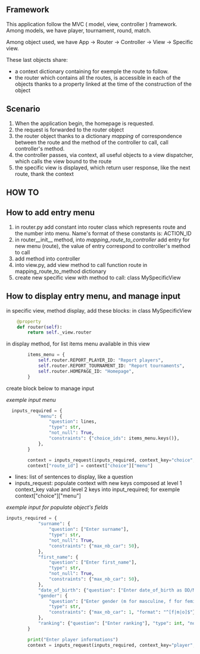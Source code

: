 ## Framework

This application follow the MVC ( model, view, controller ) framework.
Among models, we have player, tournament, round, match.

Among object used, we have App -> Router -> Controller -> View -> Specific view. 

These last objects share:
- a context dictionary containing for exemple the route
to follow. 
- the router which contains all the routes, is accessible in each of the objects thanks to a property linked 
at the time of the construction of the object

## Scenario
1) When the application begin, the homepage is requested.
2) the request is forwarded to the router object
3) the router object thanks to  a dictionary *mapping* of correspondence between 
the route and the method of the controller to call, call controller's method.
4) the controller passes, via context, all useful objects to a view dispatcher, which calls the view bound to the route
5) the specific view is displayed, which return user response, like the next route, thank the context 

## HOW TO

## How to add entry menu
1) in router.py add constant into router class which represents route and the number into menu. 
Name's format of these constants is: ACTION_ID
2) in router__init__ method, into *mapping_route_to_controller* add entry for new menu (route), 
the value of entry correspond to controller's method to call
3) add method into controller
4) into view.py, add view method to call function route in mapping_route_to_method dictionary
5) create new specific view with method to call: class MySpecificView

## How to display entry menu, and manage input
in specific view, method display, add these blocks:
in class MySpecificView
``` python
    @property
    def router(self):
        return self._view.router
```
in display method, 
for list items menu available in this view
``` python
        items_menu = {
            self.router.REPORT_PLAYER_ID: "Report players",
            self.router.REPORT_TOURNAMENT_ID: "Report tournaments",
            self.router.HOMEPAGE_ID: "Homepage",
        }
```
create block below to manage input

*exemple input menu*
``` python
  inputs_required = {
            "menu": {
                "question": lines,
                "type": str,
                "not_null": True,
                "constraints": {"choice_ids": items_menu.keys()},
            },
        }

        context = inputs_request(inputs_required, context_key="choice", context=context)
        context["route_id"] = context["choice"]["menu"]
```
- lines: list of sentences to display, like a question
- inputs_request: populate context with new keys composed at level 1 
context_key value and level 2 keys into input_required; for exemple context["choice"]["menu"]

*exemple input for populate object's fields*
``` python
inputs_required = {
            "surname": {
                "question": ["Enter surname"],
                "type": str,
                "not_null": True,
                "constraints": {"max_nb_car": 50},
            },
            "first_name": {
                "question": ["Enter first_name"],
                "type": str,
                "not_null": True,
                "constraints": {"max_nb_car": 50},
            },
            "date_of_birth": {"question": ["Enter date_of_birth as DD/MM/YYYY"], "type": datetime},
            "gender": {
                "question": ["Enter gender (m for masculine, f for feminine, o for other)"],
                "type": str,
                "constraints": {"max_nb_car": 1, "format": "^[f|m|o]$"},
            },
            "ranking": {"question": ["Enter ranking"], "type": int, "not_null": True, "constraints": {">=": 0}},
        }

        print("Enter player informations")
        context = inputs_request(inputs_required, context_key="player", context=context)
```



